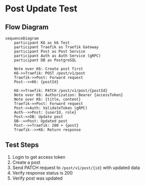 # Post Update Test

## Flow Diagram

```mermaid
sequenceDiagram
    participant K6 as k6 Test
    participant Traefik as Traefik Gateway
    participant Post as Post Service
    participant Auth as Auth Service (gRPC)
    participant DB as PostgreSQL

    Note over K6: Create post first
    K6->>Traefik: POST /post/v1/post
    Traefik->>Post: Forward request
    Post-->>K6: {postId}
    
    K6->>Traefik: PATCH /post/v1/post/{postId}
    Note over K6: Authorization: Bearer {accessToken}
    Note over K6: {title, content}
    Traefik->>Post: Forward request
    Post->>Auth: ValidateToken (gRPC)
    Auth-->>Post: {userId, role}
    Post->>DB: Update post
    DB-->>Post: Updated post
    Post-->>Traefik: 200 + {post}
    Traefik-->>K6: Return response
```

## Test Steps

1. Login to get access token
2. Create a post
3. Send PATCH request to `/post/v1/post/{id}` with updated data
4. Verify response status is 200
5. Verify post was updated

